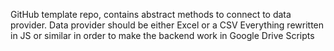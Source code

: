 GitHub template repo, contains abstract methods to connect to data provider.
Data provider should be either Excel or a CSV
Everything rewritten in JS or similar in order to make the backend work in
Google Drive Scripts